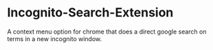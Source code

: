 # Incognito-Search-Extension
A context menu option for chrome that does a direct google search on terms in a new incognito window.

